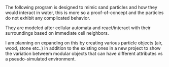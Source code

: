 The following program is designed to mimic sand particles and how they would interact in water, this is more so a proof-of-concept and the particles do not exhibit any complicated behavior.

They are modeled after cellular automata and react/interact with their surroundings based on immediate cell neighbors.

I am planning on expanding on this by creating various particle objects (air, wood, stone etc..) in addition to the existing ones in a new project to show the variation betweem modular 
objects that can have different attributes vs a pseudo-simulated environment.

